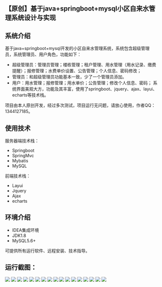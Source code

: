## 【原创】基于java+springboot+mysql小区自来水管理系统设计与实现

## 系统介绍

基于java+springboot+mysql开发的小区自来水管理系统，系统包含超级管理员，系统管理员、用户角色，功能如下：
- 超级管理员：管理员管理；楼栋管理；租户管理、用水管理（用水记录、缴费提醒）；报修管理；水费单价设置、公告管理；个人信息、密码修改；
- 管理员：和超级管理员功能基本一致，少了一个管理员添加。
- 用户：用水管理；报修管理；用水单价；公告管理；修改个人信息、密码；
系统界面美观大方，功能及其丰富，使用了springboot、jquery、ajax、layui、echarts等技术栈。

项目由本人原创开发，经过多次测试，项目运行无问题，请放心使用，作者QQ：1344127185。

## 使用技术

服务器端技术栈：

- Springboot
- SpringMvc
- Mybatis
- MySQL

前端技术栈：

- Layui
- Jquery
- Ajax
- echarts

## 环境介绍

- IDEA集成环境
- JDK1.8
- MySQL5.6+

可提供所有运行软件、远程安装、技术指导。

## 运行截图：
![](https://github.com/itcoderyhl/TapWater/blob/main/images/2.png)
![](https://github.com/itcoderyhl/TapWater/blob/main/images/3.png)
![](https://github.com/itcoderyhl/TapWater/blob/main/images/4.png)
![](https://github.com/itcoderyhl/TapWater/blob/main/images/5.png)
![](https://github.com/itcoderyhl/TapWater/blob/main/images/6.png)
![](https://github.com/itcoderyhl/TapWater/blob/main/images/7.png)
![](https://github.com/itcoderyhl/TapWater/blob/main/images/8.png)
![](https://github.com/itcoderyhl/TapWater/blob/main/images/9.png)
![](https://github.com/itcoderyhl/TapWater/blob/main/images/10.png)
![](https://github.com/itcoderyhl/TapWater/blob/main/images/11.png)
![](https://github.com/itcoderyhl/TapWater/blob/main/images/12.png)
![](https://github.com/itcoderyhl/TapWater/blob/main/images/13.png)
![](https://github.com/itcoderyhl/TapWater/blob/main/images/14.png)
![](https://github.com/itcoderyhl/TapWater/blob/main/images/15.png)
![](https://github.com/itcoderyhl/TapWater/blob/main/images/16.png)
![](https://github.com/itcoderyhl/TapWater/blob/main/images/17.png)
![](https://github.com/itcoderyhl/TapWater/blob/main/images/18.png)
